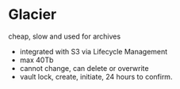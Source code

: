 # Glacier

 cheap, slow and used for archives
 - integrated with S3 via Lifecycle Management
 - max 40Tb
 - cannot change, can delete or overwrite
 - vault lock, create, initiate, 24 hours to confirm. 